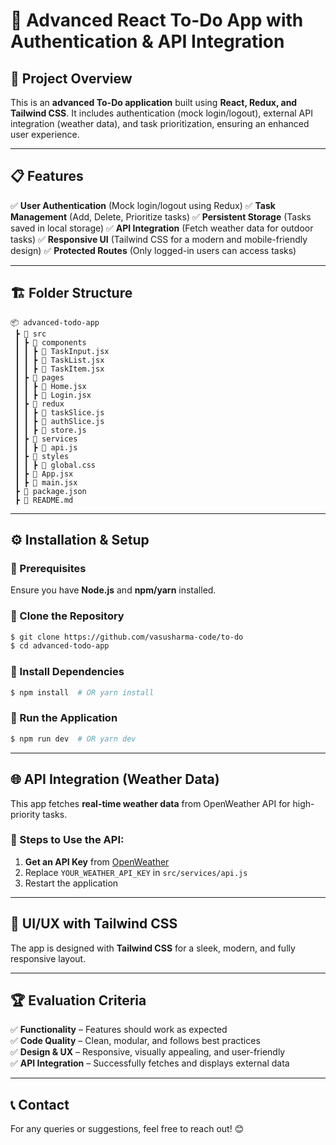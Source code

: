 # 📌 Advanced React To-Do App with Authentication & API Integration

## 🚀 Project Overview
This is an **advanced To-Do application** built using **React, Redux, and Tailwind CSS**. It includes authentication (mock login/logout), external API integration (weather data), and task prioritization, ensuring an enhanced user experience.

---
## 📋 Features

✅ **User Authentication** (Mock login/logout using Redux)
✅ **Task Management** (Add, Delete, Prioritize tasks)
✅ **Persistent Storage** (Tasks saved in local storage)
✅ **API Integration** (Fetch weather data for outdoor tasks)
✅ **Responsive UI** (Tailwind CSS for a modern and mobile-friendly design)
✅ **Protected Routes** (Only logged-in users can access tasks)

---
## 🏗️ Folder Structure
```
📦 advanced-todo-app  
 ┣ 📂 src  
 ┃ ┣ 📂 components  
 ┃ ┃ ┣ 📜 TaskInput.jsx  
 ┃ ┃ ┣ 📜 TaskList.jsx  
 ┃ ┃ ┣ 📜 TaskItem.jsx  
 ┃ ┣ 📂 pages  
 ┃ ┃ ┣ 📜 Home.jsx  
 ┃ ┃ ┣ 📜 Login.jsx  
 ┃ ┣ 📂 redux  
 ┃ ┃ ┣ 📜 taskSlice.js  
 ┃ ┃ ┣ 📜 authSlice.js  
 ┃ ┃ ┣ 📜 store.js  
 ┃ ┣ 📂 services  
 ┃ ┃ ┣ 📜 api.js  
 ┃ ┣ 📂 styles  
 ┃ ┃ ┣ 📜 global.css  
 ┃ ┣ 📜 App.jsx  
 ┃ ┣ 📜 main.jsx  
 ┣ 📜 package.json  
 ┣ 📜 README.md  
```
---
## ⚙️ Installation & Setup

### 🔹 Prerequisites
Ensure you have **Node.js** and **npm/yarn** installed.

### 🔹 Clone the Repository
```sh
$ git clone https://github.com/vasusharma-code/to-do
$ cd advanced-todo-app
```

### 🔹 Install Dependencies
```sh
$ npm install  # OR yarn install
```

### 🔹 Run the Application
```sh
$ npm run dev  # OR yarn dev
```

---
## 🌐 API Integration (Weather Data)
This app fetches **real-time weather data** from OpenWeather API for high-priority tasks.

### 📌 Steps to Use the API:
1. **Get an API Key** from [OpenWeather](https://openweathermap.org/api)
2. Replace `YOUR_WEATHER_API_KEY` in `src/services/api.js`
3. Restart the application

---
## 🎨 UI/UX with Tailwind CSS
The app is designed with **Tailwind CSS** for a sleek, modern, and fully responsive layout.



---
## 🏆 Evaluation Criteria
✅ **Functionality** – Features should work as expected  
✅ **Code Quality** – Clean, modular, and follows best practices  
✅ **Design & UX** – Responsive, visually appealing, and user-friendly  
✅ **API Integration** – Successfully fetches and displays external data  


---
## 📞 Contact
For any queries or suggestions, feel free to reach out! 😊



